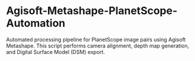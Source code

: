 # Agisoft-Metashape-PlanetScope-Automation
Automated processing pipeline for PlanetScope image pairs using Agisoft Metashape. This script performs camera alignment, depth map generation, and Digital Surface Model (DSM) export.
